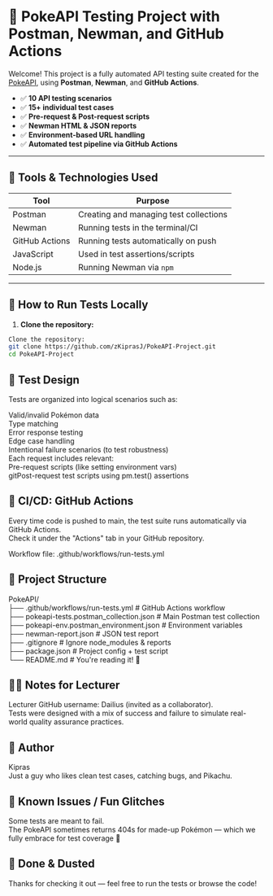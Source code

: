 # 🧪 PokeAPI Testing Project with Postman, Newman, and GitHub Actions

Welcome! This project is a fully automated API testing suite created for the [PokeAPI](https://pokeapi.co), using **Postman**, **Newman**, and **GitHub Actions**.

- ✅ **10 API testing scenarios**
- ✅ **15+ individual test cases**
- ✅ **Pre-request & Post-request scripts**
- ✅ **Newman HTML & JSON reports**
- ✅ **Environment-based URL handling**
- ✅ **Automated test pipeline via GitHub Actions**

---

## 🔧 Tools & Technologies Used

| Tool          | Purpose                                 |
|---------------|-----------------------------------------|
| Postman       | Creating and managing test collections  |
| Newman        | Running tests in the terminal/CI        |
| GitHub Actions| Running tests automatically on push     |
| JavaScript    | Used in test assertions/scripts         |
| Node.js       | Running Newman via `npm`                |

---

## 🧪 How to Run Tests Locally

1. **Clone the repository:**

```bash
Clone the repository:
git clone https://github.com/zKiprasJ/PokeAPI-Project.git
cd PokeAPI-Project
```
## 🧙 Test Design
Tests are organized into logical scenarios such as:

Valid/invalid Pokémon data<br>
Type matching<br>
Error response testing<br>
Edge case handling<br>
Intentional failure scenarios (to test robustness)<br>
Each request includes relevant:<br>
Pre-request scripts (like setting environment vars)<br>
gitPost-request test scripts using pm.test() assertions<br>

## 🚀 CI/CD: GitHub Actions
Every time code is pushed to main, the test suite runs automatically via GitHub Actions.<br>
Check it under the "Actions" tab in your GitHub repository.

Workflow file: .github/workflows/run-tests.yml

## 📁 Project Structure
PokeAPI/<br>
├── .github/workflows/run-tests.yml      # GitHub Actions workflow<br>
├── pokeapi-tests.postman_collection.json # Main Postman test collection<br>
├── pokeapi-env.postman_environment.json # Environment variables<br>
├── newman-report.json                   # JSON test report<br>
├── .gitignore                           # Ignore node_modules & reports<br>
├── package.json                         # Project config + test script<br>
└── README.md                            # You're reading it! 📖<br>

## 👨‍🏫 Notes for Lecturer
Lecturer GitHub username: Dailius (invited as a collaborator).<br>
Tests were designed with a mix of success and failure to simulate real-world quality assurance practices.

## 🧠 Author
Kipras<br>
Just a guy who likes clean test cases, catching bugs, and Pikachu.

## 🐛 Known Issues / Fun Glitches
Some tests are meant to fail.<br>
The PokeAPI sometimes returns 404s for made-up Pokémon — which we fully embrace for test coverage 🎯

## 🏁 Done & Dusted
Thanks for checking it out — feel free to run the tests or browse the code!